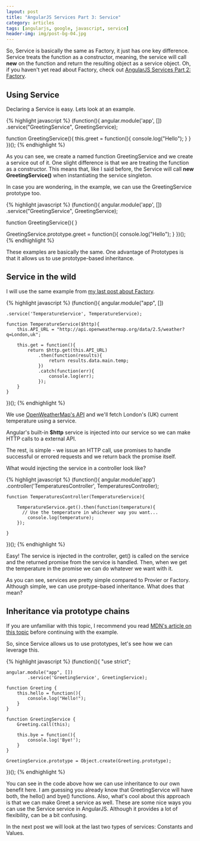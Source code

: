```yaml
---
layout: post
title: "AngularJS Services Part 3: Service"
category: articles
tags: [angularjs, google, javascript, service]
header-img: img/post-bg-04.jpg
---
```


So, Service is basically the same as Factory, it just has one key difference.
Service treats the function as a constructor, meaning, the service will call
**new** on the function and return the resulting object as a service object.
Oh, if you haven't yet read about Factory, check out
[AngularJS Services Part 2: Factory](/angularjs-services-part-2).

## Using Service

Declaring a Service is easy. Lets look at an example.

{% highlight javascript %}
(function(){
  angular.module('app', [])
      .service("GreetingService", GreetingService);

  function GreetingService(){
    this.greet = function(){
      console.log("Hello");
    }
  }
})();
{% endhighlight %}

As you can see, we create a named function GreetingService and we create a
service out of it. One slight difference is that we are treating the function as
a constructor. This means that, like I said before, the Service will call
**new GreetingService()** when instantiating the service singleton.

In case you are wondering, in the example, we can use the GreetingService prototype too.

{% highlight javascript %}
(function(){
  angular.module('app', [])
      .service("GreetingService", GreetingService);

  function GreetingService(){ }

  GreetingService.prototype.greet = function(){
    console.log("Hello");
  }
})();
{% endhighlight %}

These examples are basically the same. One advantage of Prototypes is that it
allows us to use prototype-based inheritance.

## Service in the wild

I will use the same example from [my last post about Factory](/angularjs-services-part-2).

{% highlight javascript %}
(function(){
	angular.module("app", [])

	.service('TemperatureService', TemperatureService);

	function TemperatureService($http){
		this.API_URL = "http://api.openweathermap.org/data/2.5/weather?q=London,uk";

		this.get = function(){
			return $http.get(this.API_URL)
				.then(function(results){
					return results.data.main.temp;
				})
				.catch(function(err){
					console.log(err);
				});
		}
	}

})();
{% endhighlight %}

We use [OpenWeatherMap's API](http://openweathermap.org/) and we'll fetch
London's (UK) current temperature using a service.

Angular's built-in **$http** service is injected into our service so we can
make HTTP calls to a external API.

The rest, is simple - we issue an HTTP call, use promises to handle successful or
errored requests and we return back the promise itself.

What would injecting the service in a controller look like?

{% highlight javascript %}
(function(){
	angular.module('app')
		.controller('TemperaturesController', TemperaturesController);

	function TemperaturesController(TemperatureService){

		TemperatureService.get().then(function(temperature){
		  // Use the temperature in whichever way you want...
			console.log(temperature);
		});

	}
})();
{% endhighlight %}

Easy! The service is injected in the controller, get() is called on the
service and the returned promise from the service is handled. Then, when we get
the temperature in the promise we can do whatever we want with it.

As you can see, services are pretty simple compared to Provier or Factory. Although simple,
we can use protype-based inheritance. What does that mean?

## Inheritance via prototype chains

If you are unfamiliar with this topic, I recommend you read
[MDN's article on this topic](https://developer.mozilla.org/en-US/docs/Web/JavaScript/Inheritance_and_the_prototype_chain)
before continuing with the example.

So, since Service allows us to use prototypes, let's see how we can leverage this.

{% highlight javascript %}
(function(){
	"use strict";

	angular.module("app", [])
			.service('GreetingService', GreetingService);

	function Greeting {
		this.hello = function(){
			console.log("Hello!");
		}
	}

	function GreetingService {
		Greeting.call(this);

		this.bye = function(){
			console.log('Bye!');
		}
	}

	GreetingService.prototype = Object.create(Greeting.prototype);


})();
{% endhighlight %}

You can see in the code above how we can use inheritance to our own benefit here.
I am guessing you already know that GreetingService will have both, the
hello() and bye() functions. Also, what's cool about this approach is that we can
make Greet a service as well. These are some nice ways you can use the Service service in
AngularJS. Although it provides a lot of flexibility, can be a bit confusing.

In the next post we will look at the last two types of services: Constants and Values.
